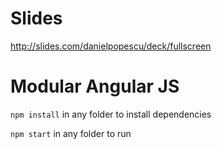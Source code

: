 Slides
======

http://slides.com/danielpopescu/deck/fullscreen

Modular Angular JS 
==================

`npm install` in any folder to install dependencies

`npm start` in any folder to run
